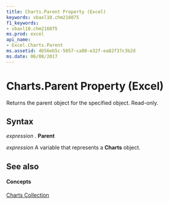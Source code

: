 ```yaml
---
title: Charts.Parent Property (Excel)
keywords: vbaxl10.chm216075
f1_keywords:
- vbaxl10.chm216075
ms.prod: excel
api_name:
- Excel.Charts.Parent
ms.assetid: 4b56eb5c-5057-ca80-e32f-ea82f37c3b2d
ms.date: 06/08/2017
---
```



# Charts.Parent Property (Excel)

Returns the parent object for the specified object. Read-only.


## Syntax

 _expression_ . **Parent**

 _expression_ A variable that represents a **Charts** object.


## See also


#### Concepts


[Charts Collection](charts-object-excel.md)

